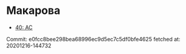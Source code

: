 # Макарова
- [40: AC](40.md)

Commit: e0fcc8bee298bea68996ec9d5ec7c5df0bfe4625
 fetched at: 20201216-144732
